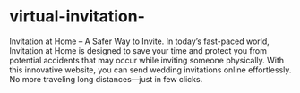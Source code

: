 # virtual-invitation-
Invitation at Home – A Safer Way to Invite. In today’s fast-paced world, Invitation at Home is designed to save your time and protect you from potential accidents that may occur while inviting someone physically. With this innovative website, you can send wedding invitations online effortlessly. No more traveling long distances—just in few clicks.
